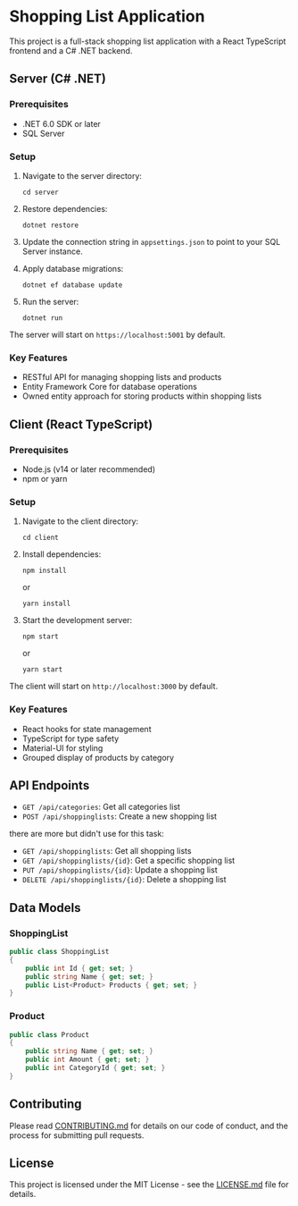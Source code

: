 
# Shopping List Application

This project is a full-stack shopping list application with a React TypeScript frontend and a C# .NET backend.

## Server (C# .NET)

### Prerequisites
- .NET 6.0 SDK or later
- SQL Server

### Setup
1. Navigate to the server directory:
   ```
   cd server
   ```

2. Restore dependencies:
   ```
   dotnet restore
   ```

3. Update the connection string in `appsettings.json` to point to your SQL Server instance.

4. Apply database migrations:
   ```
   dotnet ef database update
   ```

5. Run the server:
   ```
   dotnet run
   ```

The server will start on `https://localhost:5001` by default.

### Key Features
- RESTful API for managing shopping lists and products
- Entity Framework Core for database operations
- Owned entity approach for storing products within shopping lists

## Client (React TypeScript)

### Prerequisites
- Node.js (v14 or later recommended)
- npm or yarn

### Setup
1. Navigate to the client directory:
   ```
   cd client
   ```

2. Install dependencies:
   ```
   npm install
   ```
   or
   ```
   yarn install
   ```

3. Start the development server:
   ```
   npm start
   ```
   or
   ```
   yarn start
   ```

The client will start on `http://localhost:3000` by default.

### Key Features
- React hooks for state management
- TypeScript for type safety
- Material-UI for styling
- Grouped display of products by category

## API Endpoints

- `GET /api/categories`: Get all categories list
- `POST /api/shoppinglists`: Create a new shopping list

there are more but didn't use for this task:
- `GET /api/shoppinglists`: Get all shopping lists
- `GET /api/shoppinglists/{id}`: Get a specific shopping list
- `PUT /api/shoppinglists/{id}`: Update a shopping list
- `DELETE /api/shoppinglists/{id}`: Delete a shopping list

## Data Models

### ShoppingList
```csharp
public class ShoppingList
{
    public int Id { get; set; }
    public string Name { get; set; }
    public List<Product> Products { get; set; }
}
```

### Product
```csharp
public class Product
{
    public string Name { get; set; }
    public int Amount { get; set; }
    public int CategoryId { get; set; }
}
```

## Contributing

Please read [CONTRIBUTING.md](CONTRIBUTING.md) for details on our code of conduct, and the process for submitting pull requests.

## License

This project is licensed under the MIT License - see the [LICENSE.md](LICENSE.md) file for details.
```

